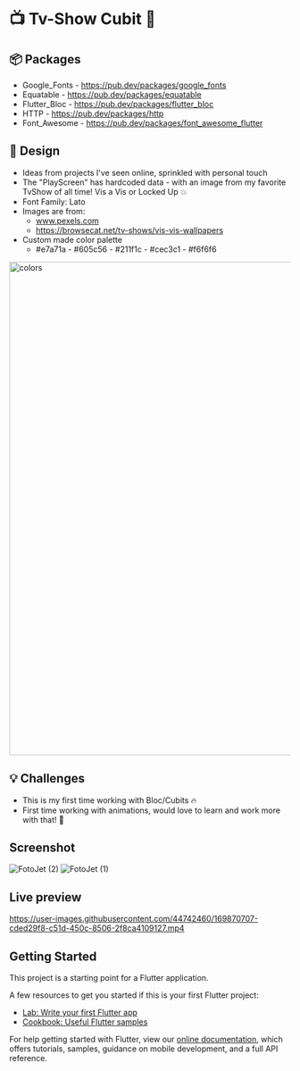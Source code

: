 # :tv: Tv-Show Cubit :movie_camera:

## :package: Packages
- Google_Fonts - https://pub.dev/packages/google_fonts
- Equatable - https://pub.dev/packages/equatable
- Flutter_Bloc - https://pub.dev/packages/flutter_bloc
- HTTP - https://pub.dev/packages/http
- Font_Awesome - https://pub.dev/packages/font_awesome_flutter

## :art: Design
- Ideas from projects I've seen online, sprinkled with personal touch
- The "PlayScreen" has hardcoded data - with an image from my favorite TvShow of all time! Vis a Vis or Locked Up :boom:
- Font Family: Lato
- Images are from:
  - www.pexels.com
  - https://browsecat.net/tv-shows/vis-vis-wallpapers
- Custom made color palette
  - #e7a71a - #605c56 - #211f1c - #cec3c1 - #f6f6f6

<img width="884" alt="colors" src="https://user-images.githubusercontent.com/44742460/169709508-64a02827-bdd7-4ee4-b99a-228d1aea7940.png">


## :bulb: Challenges
- This is my first time working with Bloc/Cubits :fire:
- First time working with animations, would love to learn and work more with that! :construction_worker:

## Screenshot
![FotoJet (2)](https://user-images.githubusercontent.com/44742460/169715384-9cf4a56a-46e3-4b99-8fb3-d4cfdf061afb.jpg)
![FotoJet (1)](https://user-images.githubusercontent.com/44742460/169869700-287dcaa3-d7ff-4620-afe7-2876ed12b460.jpg)

## Live preview

https://user-images.githubusercontent.com/44742460/169870707-cded29f8-c51d-450c-8506-2f8ca4109127.mp4

## Getting Started

This project is a starting point for a Flutter application.

A few resources to get you started if this is your first Flutter project:

- [Lab: Write your first Flutter app](https://flutter.dev/docs/get-started/codelab)
- [Cookbook: Useful Flutter samples](https://flutter.dev/docs/cookbook)

For help getting started with Flutter, view our
[online documentation](https://flutter.dev/docs), which offers tutorials,
samples, guidance on mobile development, and a full API reference.
